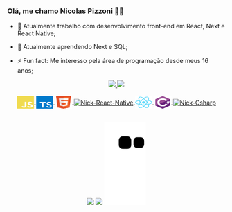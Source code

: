 ### Olá, me chamo Nicolas Pizzoni 👋🚀


- 🔭 Atualmente trabalho com desenvolvimento front-end em React, Next e React Native;
- 🌱 Atualmente aprendendo Next e SQL;

- ⚡ Fun fact: Me interesso pela área de programação desde meus 16 anos;

<div align="center">
  <a href="https://github.com/nicolaspizzoni">
  <img height="180em" src="https://github-readme-stats.vercel.app/api?username=nicolaspizzoni&show_icons=true&theme=radical&include_all_commits=true&count_private=true"/>
  <img height="180em" src="https://github-readme-stats.vercel.app/api/top-langs/?username=nicolaspizzoni&layout=compact&langs_count=7&theme=radical"/>
</div>
<div style="display: inline_block" align="center"><br>
  <img align="center" alt="Nick-Js" height="30" width="40" src="https://raw.githubusercontent.com/devicons/devicon/master/icons/javascript/javascript-plain.svg">
  <img align="center" alt="Nick-Ts" height="30" width="40" src="https://raw.githubusercontent.com/devicons/devicon/master/icons/typescript/typescript-plain.svg">
  <img align="center" alt="Nick-HTML" height="30" width="40" src="https://raw.githubusercontent.com/devicons/devicon/master/icons/html5/html5-original.svg">
  <img align="center" alt="Nick-React-Native" height="35" width="150" src="https://img.shields.io/badge/React_Native-20232A?style=for-the-badge&logo=react&logoColor=61DAFB">
  <img align="center" alt="Nick-React" height="30" width="40" src="https://raw.githubusercontent.com/devicons/devicon/master/icons/react/react-original.svg">
  <img align="center" alt="Nick-Csharp" height="30" width="40" src="https://raw.githubusercontent.com/devicons/devicon/master/icons/csharp/csharp-original.svg">
  <img align="center" alt="Nick-Csharp" height="40" width="40" src="https://cdn.jsdelivr.net/gh/devicons/devicon/icons/postgresql/postgresql-plain-wordmark.svg">

</div>
  
  ##
  
<div align="center"> 

<a href="https://instagram.com/nicopizzoni" target="_blank"><img src="https://img.shields.io/badge/-Instagram-%23E4405F?style=for-the-badge&logo=instagram&logoColor=white" target="_blank"></a>
<a href="https://www.linkedin.com/in/nicolas-pizzoni-989b19149/" target="_blank"><img src="https://img.shields.io/badge/-LinkedIn-%230077B5?style=for-the-badge&logo=linkedin&logoColor=white" target="_blank"></a>
  ![Snake animation](https://github.com/rafaballerini/rafaballerini/blob/output/github-contribution-grid-snake.svg)
</div>
